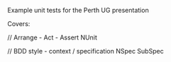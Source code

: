 Example unit tests for the Perth UG presentation

Covers:

// Arrange - Act - Assert
NUnit

// BDD style - context / specification
NSpec
SubSpec